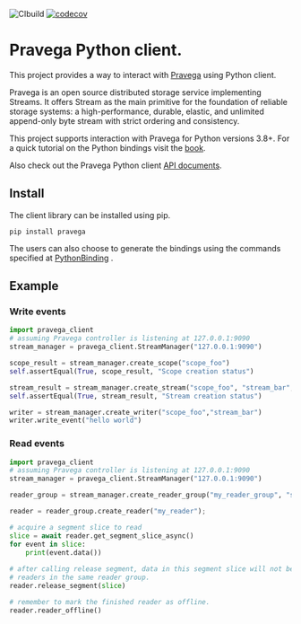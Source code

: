 ![CIbuild](https://github.com/pravega/pravega-client-rust/workflows/CIbuild/badge.svg)
[![codecov](https://codecov.io/gh/pravega/pravega-client-rust/branch/master/graph/badge.svg?token=XEjqMkINCV)](https://codecov.io/gh/pravega/pravega-client-rust)

# Pravega Python client.

This project provides a way to interact with [Pravega](http://pravega.io) using Python client.

Pravega is an open source distributed storage service implementing Streams. It offers Stream as the main primitive for 
the foundation of reliable storage systems: a high-performance, durable, elastic, and unlimited append-only byte stream 
with strict ordering and consistency.

This project supports interaction with Pravega for Python versions 3.8+. For a quick tutorial on the Python bindings 
visit the [book](https://pravega.github.io/pravega-client-rust/Python/PythonBindings.html).

Also check out the Pravega Python client [API documents](https://pravega.github.io/pravega-client-rust/python/pravega_client.html).
## Install

The client library can be installed using pip.
```shell
pip install pravega
```
The users can also choose to generate the bindings using the commands specified at [PythonBinding](./PythonBinding.md) .

## Example
### Write events
```python
import pravega_client
# assuming Pravega controller is listening at 127.0.0.1:9090
stream_manager = pravega_client.StreamManager("127.0.0.1:9090")

scope_result = stream_manager.create_scope("scope_foo")
self.assertEqual(True, scope_result, "Scope creation status")

stream_result = stream_manager.create_stream("scope_foo", "stream_bar", 1) # initially stream contains 1 segment
self.assertEqual(True, stream_result, "Stream creation status")

writer = stream_manager.create_writer("scope_foo","stream_bar")
writer.write_event("hello world")
```
### Read events
```python
import pravega_client
# assuming Pravega controller is listening at 127.0.0.1:9090
stream_manager = pravega_client.StreamManager("127.0.0.1:9090")

reader_group = stream_manager.create_reader_group("my_reader_group", "scope_foo", "stream_bar")

reader = reader_group.create_reader("my_reader");

# acquire a segment slice to read
slice = await reader.get_segment_slice_async()
for event in slice:
    print(event.data())
    
# after calling release segment, data in this segment slice will not be read again by
# readers in the same reader group.
reader.release_segment(slice)

# remember to mark the finished reader as offline.
reader.reader_offline()
```